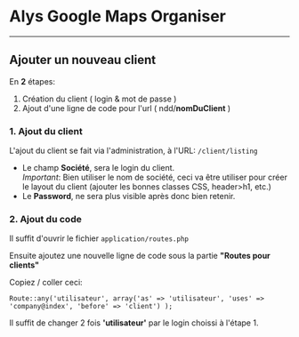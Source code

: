 # Alys Google Maps Organiser
***

## Ajouter un nouveau client
En **2** étapes:

1. Création du client ( login & mot de passe )
2. Ajout d'une ligne de code pour l'url ( ndd/**nomDuClient** )

### 1. Ajout du client
L'ajout du client se fait via l'administration, à l'URL: `/client/listing`


* Le champ **Société**, sera le login du client. <br/>
*Important*: Bien utiliser le nom de société, ceci va être utiliser pour créer le layout du client (ajouter les bonnes classes CSS, header>h1, etc.) 
* Le **Password**, ne sera plus visible après donc bien retenir.


### 2. Ajout du code
Il suffit d'ouvrir le fichier `application/routes.php`

Ensuite ajoutez une nouvelle ligne de code sous la partie **"Routes pour clients"**

Copiez / coller ceci:

```
Route::any('utilisateur', array('as' => 'utilisateur', 'uses' => 'company@index', 'before' => 'client') );
```

Il suffit de changer 2 fois **'utilisateur'** par le login choissi à l'étape 1.

